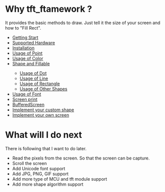 # Why tft_ftamework ?

It provides the basic methods to draw. Just tell it the size of your screen and how to "Fill Rect".

<ul>
  <li><a href="./md/getting_start.md">Getting Start</a></li>
  <li><a href="./md/hardware.md">Supported Hardware</a></li>
  <li><a href="./md/installation.md">Installation</a></li>
  <li><a href="./md/PointUsage.md">Usage of Point</a></li>
  <li><a href="./md/ColorUsage.md">Usage of Color</a></li>
  <li><a href="./md/shape.md">Shape and Fillable</a></li>
  <ul>
    <li><a href="./md/DotUsage.md">Usage of Dot</a></li>
    <li><a href="./md/LineUsage.md">Usage of Line</a></li>
    <li><a href="./md/RectangleUsage.md">Usage of Rectangle</a></li>
    <li><a href="./md/otherShape.md">Usage of Other Shapes</a></li>
  </ul>
  <li><a href="./md/fontUsage.md">Usage of Font</a></li>
  <li><a href="./md/print.md">Screen print</a></li>
  <li><a href="./md/buffered_screen.md">BufferedScreen</a></li>
  <li><a href="./md/CustomShape.md">Implement your custom shape</a></li>
  <li><a href="./md/tft_implement.md">Implement your own screen</a></li>
</ul>

# What will I do next

There is following that I want to do later.

- Read the pixels from the screen. So that the screen can be capture.
- Scroll the screen
- Add Unicode font support
- Add JPG, PNG, GIF support
- Add more type of MCU and tft module support
- Add more shape algorithm support
